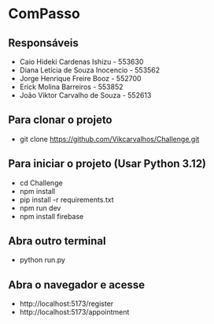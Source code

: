 # ComPasso

## Responsáveis

- Caio Hideki Cardenas Ishizu - 553630
- Diana Letícia de Souza Inocencio - 553562
- Jorge Henrique Freire Booz - 552700
- Erick Molina Barreiros - 553852
- João Viktor Carvalho de Souza - 552613

## Para clonar o projeto

- git clone https://github.com/Vikcarvalhos/Challenge.git

## Para iniciar o projeto (Usar Python 3.12)
- cd Challenge
- npm install
- pip install -r requirements.txt
- npm run dev
- npm install firebase

## Abra outro terminal

- python run.py

## Abra o navegador e acesse

- http://localhost:5173/register
- http://localhost:5173/appointment
